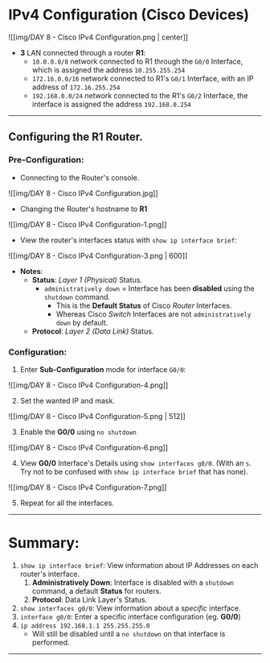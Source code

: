 # IPv4 Configuration (Cisco Devices)

![[img/DAY 8 - Cisco IPv4 Configuration.png | center]]

* **3** LAN connected through a router **R1**:
	* `10.0.0.0/8` network connected to R1 through the `G0/0` Interface, which is assigned the address `10.255.255.254`
	* `172.16.0.0/16` network connected to R1's `G0/1` Interface, with an IP address of `172.16.255.254`
	* `192.168.0.0/24` network connected to the R1's `G0/2` Interface, the interface is assigned the address `192.168.0.254`

<hr>

## Configuring the R1 Router.

### Pre-Configuration:
* Connecting to the Router's console.

![[img/DAY 8 - Cisco IPv4 Configuration.jpg]]

* Changing the Router's hostname to **R1**

![[img/DAY 8 - Cisco IPv4 Configuration-1.png]]

* View the router's interfaces status with `show ip interface brief`:

![[img/DAY 8 - Cisco IPv4 Configuration-3.png | 600]]

* **Notes**:	
	* **Status**: *Layer 1 (Physical)* Status.
		* `administratively down` = Interface has been **disabled** using the `shutdown` command. 
			* This is the **Default Status** of Cisco *Router* Interfaces.
			* Whereas Cisco *Switch* Interfaces are not `administratively down` by default.
	* **Protocol**: *Layer 2 (Data Link)* Status.
### Configuration:

1. Enter **Sub-Configuration** mode for interface `G0/0`:

![[img/DAY 8 - Cisco IPv4 Configuration-4.png]]

2. Set the wanted IP and mask.

![[img/DAY 8 - Cisco IPv4 Configuration-5.png | 512]]

3. Enable the **G0/0** using `no shutdown`

![[img/DAY 8 - Cisco IPv4 Configuration-6.png]]

4. View **G0/0** Interface's Details using `show interfaces g0/0`. (With an `s`. Try not to be confused with `show ip interface brief` that has none).

![[img/DAY 8 - Cisco IPv4 Configuration-7.png]]

5. Repeat for all the interfaces.

<hr>

# Summary:

1. `show ip interface brief`: View information about IP Addresses on each router's interface.
	1. **Administratively Down**: Interface is disabled with a `shutdown` command, a default **Status** for routers.
	2. **Protocol**: Data Link Layer's Status.
2. `show interfaces g0/0`: View information about a *specific* interface.
3. `interface g0/0`: Enter a specific interface configuration (eg. **G0/0**)
4. `ip address 192.168.1.1 255.255.255.0` 
	* Will still be disabled until a `no shutdown` on that interface is performed.

<hr>

